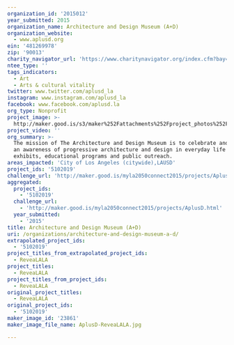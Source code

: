 ```yaml
---
organization_id: '2015012'
year_submitted: 2015
organization_name: Architecture and Design Museum (A+D)
organization_website:
  - www.aplusd.org
ein: '481269978'
zip: '90013'
charity_navigator_url: 'https://www.charitynavigator.org/index.cfm?bay=search.profile&ein=481269978'
ntee_type: ''
tags_indicators:
  - Art
  - Arts & cultural vitality
twitter: www.twitter.com/aplusd_la
instagram: www.instagram.com/aplusd_la
facebook: www.facebook.com/aplusd.la
org_type: Nonprofit
project_image: >-
  http://maker.good.is/s3/maker%252Fattachments%252Fproject_photos%252Fimages%252F23861%252Fdisplay%252FAplusD-ReveaLALA.jpg=c570x385
project_video: ''
org_summary: >-
  The mission of The Architecture and Design Museum is to celebrate and promote
  an awareness of progressive architecture and design in everyday life through
  exhibits, educational programs and public outreach.
areas_impacted: 'City of Los Angeles (citywide),LAUSD'
project_ids: '5102019'
challenge_url: 'http://maker.good.is/myla2050connect2015/projects/AplusD.html'
aggregated:
  project_ids:
    - '5102019'
  challenge_url:
    - 'http://maker.good.is/myla2050connect2015/projects/AplusD.html'
  year_submitted:
    - '2015'
title: Architecture and Design Museum (A+D)
uri: /organizations/architecture-and-design-museum-a-d/
extrapolated_project_ids:
  - '5102019'
project_titles_from_extrapolated_project_ids:
  - ReveaLALA
project_titles:
  - ReveaLALA
project_titles_from_project_ids:
  - ReveaLALA
original_project_titles:
  - ReveaLALA
original_project_ids:
  - '5102019'
maker_image_id: '23861'
maker_image_file_name: AplusD-ReveaLALA.jpg

---
```

